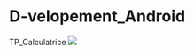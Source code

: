 # D-velopement_Android
TP_Calculatrice
<img src="https://github.com/TarikFERTAHI/D-velopement_Android/blob/main/imgs/capture1.png"/>
